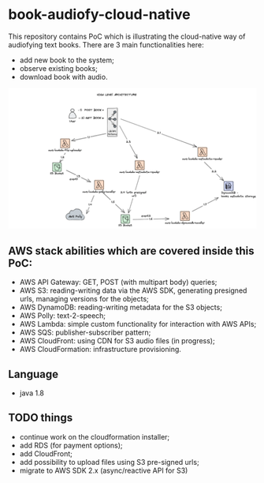 # book-audiofy-cloud-native

This repository contains PoC which is illustrating the cloud-native way of audiofying text books. 
There are 3 main functionalities here: 
- add new book to the system;
- observe existing books;
- download book with audio.

![diagram](pictures/architecture.png "diagram")


## AWS stack abilities which are covered inside this PoC:
- AWS API Gateway: GET, POST (with multipart body) queries;
- AWS S3: reading-writing data via the AWS SDK, generating presigned urls, managing versions for the objects;
- AWS DynamoDB: reading-writing metadata for the S3 objects;
- AWS Polly: text-2-speech;
- AWS Lambda: simple custom functionality for interaction with AWS APIs;
- AWS SQS: publisher-subscriber pattern;
- AWS CloudFront: using CDN for S3 audio files (in progress);
- AWS CloudFormation: infrastructure provisioning.


## Language
- java 1.8

## TODO things
- continue work on the cloudformation installer;
- add RDS (for payment options);
- add CloudFront;
- add possibility to upload files using S3 pre-signed urls;
- migrate to AWS SDK 2.x (async/reactive API for S3)
